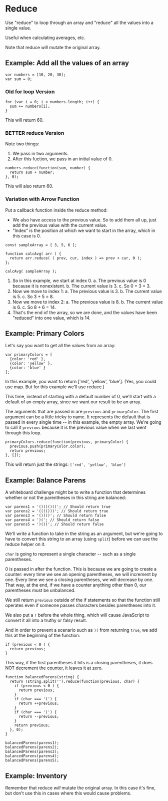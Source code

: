 # Reduce

Use "reduce" to loop through an array and "reduce" all the values into a single value.

Useful when calculating averages, etc.

Note that reduce *will* mutate the original array.


## Example: Add all the values of an array

```
var numbers = [10, 20, 30];
var sum = 0;
```

### Old for loop Version

```
for (var i = 0; i < numbers.length; i++) {
  sum += numbers[i];
}
```

This will return 60.


### BETTER reduce Version

Note two things:

1. We pass in two arguments.
2. After this fuction, we pass in an initial value of 0.

```
numbers.reduce(function(sum, number) {
  return sum + number;
}, 0);
```

This will also return 60.


### Variation with Arrow Function

Put a callback function inside the reduce method:
- We also have access to the previous value. So to add them all up, just add the previous value with the current value.
- "Index" is the position at which we want to start in the array, which in this case is 0.

```
const sampleArray = [ 3, 5, 6 ];

function calcAvg( arr ) {  
  return arr.reduce( ( prev, cur, index ) => prev + cur, 0 );
};

calcAvg( sampleArray );
```

1. So in this example, we start at index 0.
  a. The previous value is 0 because it is nonexistent.
  b. The current value is 3.
  c. So 0 + 3 = 3.
2. Now we move to index 1:
  a. The previous value is 3.
  b. The current value is 5.
  c. So 3 + 5 = 8.
3. Now we move to index 2:
  a. The previous value is 8.
  b. The current value is 6.
  c. So 8 + 6 = 14.
4. That's the end of the array, so we are done, and the values have been "reduced" into one value, which is 14.


## Example: Primary Colors

Let's say you want to get all the values from an array:

```
var primaryColors = [
  {color: 'red' },
  {color: 'yellow' },
  {color: 'blue' }
];
```

In this example, you want to return ['red', 'yellow', 'blue']. (Yes, you could use map. But for this example we'll use reduce.)

This time, instead of starting with a default number of 0, we'll start with a default of an empty array, since we want our result to be an array.

The arguments that are passed in are `previous` and `primaryColor`. The first argument can be a little tricky to name. It represents the default that is passed in every single time -- in this example, the empty array. We're going to call it `previous` because it is the previous value when we last went through this loop.

```
primaryColors.reduce(function(previous, primaryColor) {
  previous.push(primaryColor.color);
  return previous;
}, []);
```

This will return just the strings: `['red', 'yellow', 'blue']`


## Example: Balance Parens

A whiteboard challenge might be to write a function that determines whether or not the parentheses in this string are balanced:

```
var parens1 = '()()()()'; // Should return true
var parens2 = '(((()))'; // Should return true
var parens3 = '())))'; // Should return false
var parens4 = ')('; // Should return false
var parens5 = ')()('; // Should return false
```

We'll write a function to take in the string as an argument, but we're going to have to convert this string to an array (using `split`) before we can use the reduce helper on it.

`char` is going to represent a single character -- such as a single parentheses.

0 is passed in after the function. This is because we are going to create a counter: every time we see an opening parentheses, we will increment by one. Every time we see a closing parentheses, we will decrease by one. That way, at the end, if we have a counter anything other than 0, our parentheses must be unbalanced.

We still return `previous` outside of the if statements so that the function still operates even if someone passes characters besides parentheses into it.

We also put a `!` before the whole thing, which will cause JavaScript to convert it all into a truthy or falsy result.

And in order to prevent a scenario such as `)(` from returning `true`, we add this at the beginning of the function:

```
if (previous < 0 ) {
  return previous;
}
```

This way, if the first parentheses it hits is a closing parentheses, it does NOT decrement the counter, it leaves it at zero.

```
function balancedParens(string) {
  return !string.split('').reduce(function(previous, char) {
    if (previous < 0 ) {
      return previous;
    }
    if (char === '(') {
      return ++previous;
    }
    if (char === ')') {
      return --previous;
    }
    return previous;
  }, 0);
}

balancedParens(parens1);
balancedParens(parens2);
balancedParens(parens3);
balancedParens(parens4);
balancedParens(parens5);
```


## Example: Inventory





Remember that reduce *will* mutate the original array. In this case it's fine, but don't use this in cases where this would cause problems.